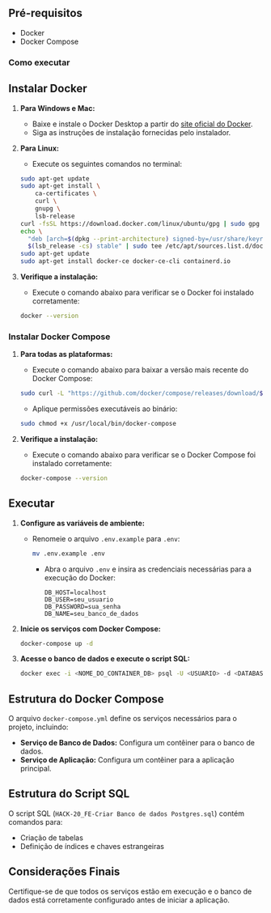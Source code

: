 ## Pré-requisitos

- Docker
- Docker Compose

### Como executar

## Instalar Docker

1. **Para Windows e Mac:**

    - Baixe e instale o Docker Desktop a partir do [site oficial do Docker](https://www.docker.com/products/docker-desktop).
    - Siga as instruções de instalação fornecidas pelo instalador.

2. **Para Linux:**

    - Execute os seguintes comandos no terminal:

    ```sh
    sudo apt-get update
    sudo apt-get install \
        ca-certificates \
        curl \
        gnupg \
        lsb-release
    curl -fsSL https://download.docker.com/linux/ubuntu/gpg | sudo gpg --dearmor -o /usr/share/keyrings/docker-archive-keyring.gpg
    echo \
      "deb [arch=$(dpkg --print-architecture) signed-by=/usr/share/keyrings/docker-archive-keyring.gpg] https://download.docker.com/linux/ubuntu \
      $(lsb_release -cs) stable" | sudo tee /etc/apt/sources.list.d/docker.list > /dev/null
    sudo apt-get update
    sudo apt-get install docker-ce docker-ce-cli containerd.io
    ```

3. **Verifique a instalação:**

    - Execute o comando abaixo para verificar se o Docker foi instalado corretamente:

    ```sh
    docker --version
    ```

### Instalar Docker Compose

1. **Para todas as plataformas:**

    - Execute o comando abaixo para baixar a versão mais recente do Docker Compose:

    ```sh
    sudo curl -L "https://github.com/docker/compose/releases/download/$(curl -s https://api.github.com/repos/docker/compose/releases/latest | grep -Po '"tag_name": "\K.*?(?=")')/docker-compose-$(uname -s)-$(uname -m)" -o /usr/local/bin/docker-compose
    ```

    - Aplique permissões executáveis ao binário:

    ```sh
    sudo chmod +x /usr/local/bin/docker-compose
    ```

2. **Verifique a instalação:**

    - Execute o comando abaixo para verificar se o Docker Compose foi instalado corretamente:

    ```sh
    docker-compose --version
    ```

## Executar

1. **Configure as variáveis de ambiente:**

     - Renomeie o arquivo `.env.example` para `.env`:

        ```sh
        mv .env.example .env
        ```

        - Abra o arquivo `.env` e insira as credenciais necessárias para a execução do Docker:

            ```env
            DB_HOST=localhost
            DB_USER=seu_usuario
            DB_PASSWORD=sua_senha
            DB_NAME=seu_banco_de_dados
            ```

2. **Inicie os serviços com Docker Compose:**

    ```sh
    docker-compose up -d
    ```

3. **Acesse o banco de dados e execute o script SQL:**

    ```sh
    docker exec -i <NOME_DO_CONTAINER_DB> psql -U <USUARIO> -d <DATABASE> -f /caminho/para/seu/script.sql
    ```

## Estrutura do Docker Compose

O arquivo `docker-compose.yml` define os serviços necessários para o projeto, incluindo:

- **Serviço de Banco de Dados:** Configura um contêiner para o banco de dados.
- **Serviço de Aplicação:** Configura um contêiner para a aplicação principal.

## Estrutura do Script SQL

O script SQL (`HACK-20_FE-Criar Banco de dados Postgres.sql`) contém comandos para:

- Criação de tabelas
- Definição de índices e chaves estrangeiras

## Considerações Finais

Certifique-se de que todos os serviços estão em execução e o banco de dados está corretamente configurado antes de iniciar a aplicação.
